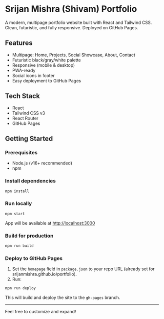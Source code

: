 # Srijan Mishra (Shivam) Portfolio

A modern, multipage portfolio website built with React and Tailwind CSS. Clean, futuristic, and fully responsive. Deployed on GitHub Pages.

## Features
- Multipage: Home, Projects, Social Showcase, About, Contact
- Futuristic black/gray/white palette
- Responsive (mobile & desktop)
- PWA-ready
- Social icons in footer
- Easy deployment to GitHub Pages

## Tech Stack
- React
- Tailwind CSS v3
- React Router
- GitHub Pages

## Getting Started

### Prerequisites
- Node.js (v16+ recommended)
- npm

### Install dependencies
```bash
npm install
```

### Run locally
```bash
npm start
```
App will be available at [http://localhost:3000](http://localhost:3000)

### Build for production
```bash
npm run build
```

### Deploy to GitHub Pages
1. Set the `homepage` field in `package.json` to your repo URL (already set for srijanmishra.github.io/portfolio).
2. Run:
```bash
npm run deploy
```
This will build and deploy the site to the `gh-pages` branch.

---

Feel free to customize and expand! 